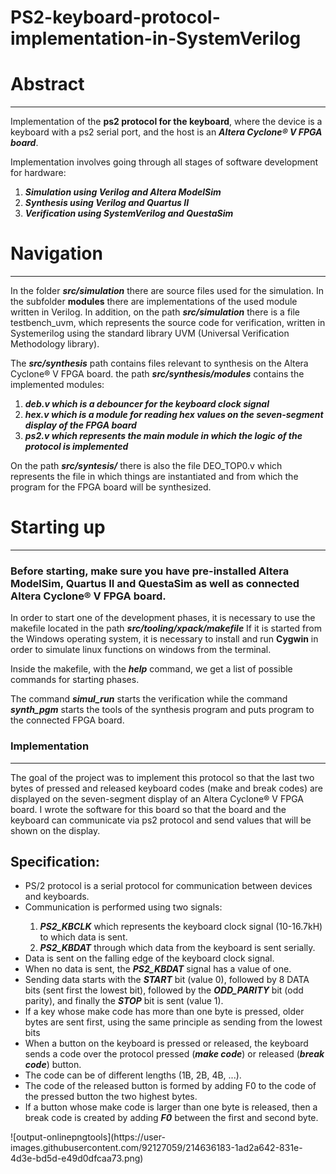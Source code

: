 # PS2-keyboard-protocol-implementation-in-SystemVerilog

<h1> Abstract </h1>
<hr/>
Implementation of the <b>ps2 protocol for the keyboard</b>, where the device is a keyboard with a ps2 serial port, and the host is an <b><i>Altera Cyclone® V FPGA board</i></b>.

Implementation involves going through all stages of software development for hardware:
<ol>
  <li><b><i>Simulation using Verilog and Altera ModelSim</i></b></li>
  <li><b><i>Synthesis using Verilog and Quartus II</i></b></li>
  <li><b><i>Verification using SystemVerilog and QuestaSim</i></b></li>
</ol>


<h1>Navigation</h1>
<hr/>

In the folder <b><i>src/simulation</i></b> there are source files used for the simulation.
In the subfolder <b>modules</b> there are implementations of the used module written in Verilog.
In addition, on the path <b><i>src/simulation</i></b> there is a file testbench_uvm, which represents the source code for verification, written in Systemerilog using the standard library UVM (Universal Verification Methodology library).



The <b><i>src/synthesis</i></b> path contains files relevant to synthesis on the Altera Cyclone® V FPGA board.
the path <b><i>src/synthesis/modules</i></b> contains the implemented modules:
<ol>
<li><b><i>deb.v which is a debouncer for the keyboard clock signal</i></b></li>
<li><b><i>hex.v which is a module for reading hex values on the seven-segment display of the FPGA board</i></b></li>
<li><b><i>ps2.v which represents the main module in which the logic of the protocol is implemented</i></b></li>
</ol>

On the path <b><i>src/syntesis/</i></b> there is also the file DEO_TOP0.v which represents the file in which things are instantiated and from which the program for the FPGA board will be synthesized.


<h1>Starting up</h1>
<hr/>

<h3>Before starting, make sure you have pre-installed Altera ModelSim, Quartus II and QuestaSim as well as connected Altera Cyclone® V FPGA board. </h3>

In order to start one of the development phases, it is necessary to use the makefile located in the path <b><i>src/tooling/xpack/makefile</i></b>
If it is started from the Windows operating system, it is necessary to install and run <b>Cygwin</b> in order to simulate linux functions on windows from the terminal.

Inside the makefile, with the <b><i>help</i></b> command, we get a list of possible commands for starting phases.

The command <b><i>simul_run</i></b> starts the verification while the command <b><i>synth_pgm</i></b> starts the tools of the synthesis program and puts program to the connected FPGA board.

<h3>Implementation</h3>
<hr/>
The goal of the project was to implement this protocol so that the last two bytes of pressed and released keyboard codes (make and break codes) are displayed on the seven-segment display of an Altera Cyclone® V FPGA board. 
I wrote the software for this board so that the board and the keyboard can communicate via ps2 protocol and send values that will be shown on the display.


<h2>Specification:</h2>
  <ul>
    <li>PS/2 protocol is a serial protocol for communication between devices and keyboards.</li>
    <li>Communication is performed using two signals:</li>
    <ol> 
      <li><b><i>PS2_KBCLK</i></b> which represents the keyboard clock signal (10-16.7kH) to which data is sent.</li>
      <li><b><i>PS2_KBDAT</i></b> through which data from the keyboard is sent serially.</li>
    </ol>
    <li>Data is sent on the falling edge of the keyboard clock signal.</li>
    <li>When no data is sent, the <b><i>PS2_KBDAT</i></b> signal has a value of one.</li>
    <li>Sending data starts with the <b><i>START</i></b> bit (value 0), followed by 8 DATA bits (sent first
the lowest bit), followed by the <b><i>ODD_PARITY</i></b> bit (odd parity), and finally the <b><i>STOP</i></b> bit is sent
(value 1).</li>
    <li>If a key whose make code has more than one byte is pressed, older bytes are sent first, using the same principle as sending from the lowest bits</li>
    <li>When a button on the keyboard is pressed or released, the keyboard sends a code over the protocol
pressed (<b><i>make code</i></b>) or released (<b><i>break code</i></b>) button.</li>
    <li>The code can be of different lengths (1B, 2B, 4B, ...).</li>
    <li>The code of the released button is formed by adding F0 to the code of the pressed button
the two highest bytes.</li>
    <li>If a button whose make code is larger than one byte is released, then a break code is created by adding <b><i>F0</i></b> between the first and second byte.</li>
  </ul> 
 ![output-onlinepngtools](https://user-images.githubusercontent.com/92127059/214636183-1ad2a642-831e-4d3e-bd5d-e49d0dfcaa73.png)




